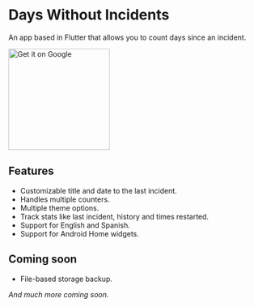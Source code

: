 # Days Without Incidents

An app based in Flutter that allows you to count days since an incident.

[
<img
  src="https://play.google.com/intl/en_us/badges/static/images/badges/en_badge_web_generic.png"
  alt="Get it on Google"
  width="200"
  />
](https://play.google.com/store/apps/details?id=codingale.cr.dwi&pcampaignid=pcampaignidMKT-Other-global-all-co-prtnr-py-PartBadge-Mar2515-1)

## Features

- Customizable title and date to the last incident.
- Handles multiple counters.
- Multiple theme options.
- Track stats like last incident, history and times restarted.
- Support for English and Spanish.
- Support for Android Home widgets.

## Coming soon

- File-based storage backup.

_And much more coming soon._
